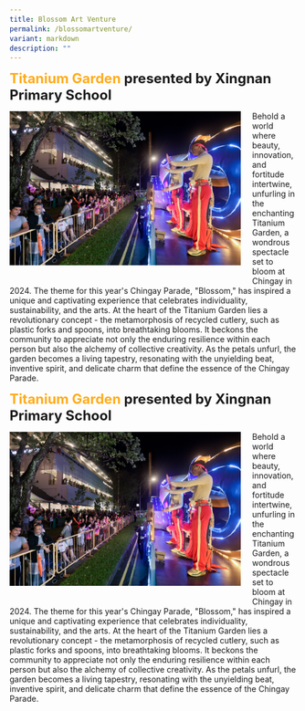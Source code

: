 ```yaml
---
title: Blossom Art Venture
permalink: /blossomartventure/
variant: markdown
description: ""
---
```

<span style="font-weight: bold; font-size:1.5rem;"><span style="color: #FFAC1C;"> Titanium Garden</span> presented by Xingnan Primary School</span>

<img src="/images/Press%20Room/neesoon.jpg" style="padding-right:20px; padding-bottom:20px; float:left; width:405px">
Behold a world where beauty, innovation, and fortitude intertwine, unfurling in the enchanting Titanium Garden, a wondrous spectacle set to bloom at Chingay in 2024. The theme for this year's Chingay Parade, "Blossom," has inspired a unique and captivating experience that celebrates individuality, sustainability, and the arts. At the heart of the Titanium Garden lies a revolutionary concept - the metamorphosis of recycled cutlery, such as plastic forks and spoons, into breathtaking blooms. It beckons the community to appreciate not only the enduring resilience within each person but also the alchemy of collective creativity. As the petals unfurl, the garden becomes a living tapestry, resonating with the unyielding beat, inventive spirit, and delicate charm that define the essence of the Chingay Parade.<br>


<span style="font-weight: bold;font-size:1.5rem;"><span style="color: #FFAC1C;"> Titanium Garden</span> presented by Xingnan Primary School</span>

<img src="/images/Press%20Room/neesoon.jpg" style="padding-right:20px; padding-bottom:20px; float:left; width:405px">
Behold a world where beauty, innovation, and fortitude intertwine, unfurling in the enchanting Titanium Garden, a wondrous spectacle set to bloom at Chingay in 2024. The theme for this year's Chingay Parade, "Blossom," has inspired a unique and captivating experience that celebrates individuality, sustainability, and the arts. At the heart of the Titanium Garden lies a revolutionary concept - the metamorphosis of recycled cutlery, such as plastic forks and spoons, into breathtaking blooms. It beckons the community to appreciate not only the enduring resilience within each person but also the alchemy of collective creativity. As the petals unfurl, the garden becomes a living tapestry, resonating with the unyielding beat, inventive spirit, and delicate charm that define the essence of the Chingay Parade.<br>